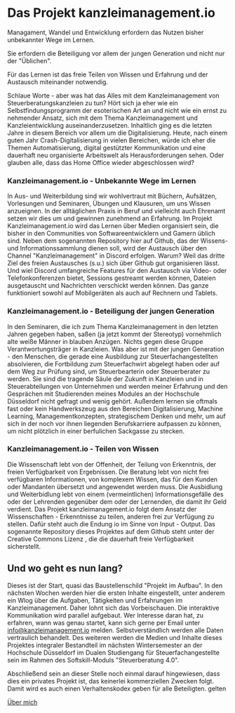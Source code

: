 # Das Projekt kanzleimanagement.io

Managament, Wandel und Entwicklung erfordern das Nutzen bisher unbekannter Wege im Lernen.

Sie erfordern die Beteiligung vor allem der jungen Generation und nicht nur der "Üblichen".

Für das Lernen ist das freie Teilen von Wissen und Erfahrung und der Austausch miteinander notwendig.

Schlaue Worte - aber was hat das Alles mit dem Kanzleimanagement von Steuerberatungskanzleien zu tun? Hört sich ja eher wie ein Selbstfindungsprogramm der esoterischen Art an und nicht wie ein ernst zu nehmender Ansatz, sich mit dem Thema Kanzleimanagement und Kanzleientwicklung auseinanderzusetzen. Inhaltlich ging es die letzten Jahre in diesem Bereich vor allem um die Digitalisierung. Heute, nach einem guten Jahr Crash-Digitalisierung in vielen Bereichen, würde ich eher die Themen Automatisierung, digital gestützter Kommunikation und eine dauerhaft neu organisierte Arbeitswelt als Herausforderungen sehen. Oder glauben alle, dass das Home Office wieder abgeschlossen wird? 

### Kanzleimanagement.io - Unbekannte Wege im Lernen
In Aus- und Weiterbildung sind wir wohlvertraut mit Büchern, Aufsätzen, Vorlesungen und Seminaren, Übungen und Klausuren, um uns Wissen anzueignen. In der alltäglichen Praxis in Beruf und vielleicht auch Ehrenamt setzen wir dies um und gewinnen zunehmend an Erfahrung. 
Im Projekt Kanzleimanagement.io wird das Lernen über Medien organisiert sein, die bisher in den Communities von Softwareentwicklern und Gamern üblich sind. Neben dem sogenannten Repository hier auf Github, das der Wissens- und Informationssammlung dienen soll, wird der Austausch über den Channel "Kanzleimanagement" in Discord erfolgen. Warum? Weil das dritte Ziel des freien Austausches (s.u.) sich über Github gut organisieren lässt. Und wiel Discord umfangreiche Features für den Austausch via Video- oder Telefonkonferenzen bietet, Sessions gestreamt werden können, Dateien ausgetauscht und Nachrichten verschickt werden können. Das ganze funktioniert sowohl auf Mobilgeräten als auch auf Rechnern und Tablets.

### Kanzleimanagement.io - Beteiligung der jungen Generation
In den Seminaren, die ich zum Thema Kanzleimanagement in den letzten Jahren gegeben haben, saßen (ja jetzt kommt der Stereotyp) vornehmlich alte weiße Männer in blauben Anzügen. Nichts gegen diese Gruppe Verantwortungsträger in Kanzleien. Was aber ist mit der jungen Generation - den Menschen, die gerade eine Ausbildung zur Steuerfachangestellten absolvieren, die Fortbildung zum Steuerfachwirt abgelegt haben oder auf dem Weg zur Prüfung sind, um Steuerbearterin oder Steuerberater zu werden. Sie sind die tragende Säule der Zukunft in Kanzleien und in Steuerabteilungen von Unternehmen und werden meiner Erfahrung und den Gesprächen mit Studierenden meines Modules an der Hochschule Düsseldorf nicht gefragt und wenig gehört. Außerdem lernen sie oftmals fast oder kein Handwerkszeug aus den Bereichen Digitalisierung, Machine Learning, Managementkonzepten, strategischem Denken und mehr, um auf sich in der noch vor ihnen liegenden Berufskarriere aufpassen zu können, um nicht plötzlich in einer berfulichen Sackgasse zu stecken. 

### Kanzleimanagement.io - Teilen von Wissen
Die Wissenschaft lebt von der Offenheit, der Teilung von Erkenntnis, der freien Verfügbarkeit von Ergebnissen. Die Beratung lebt von nicht frei verfügbaren Informationen, von komplexem Wissen, das für den Kunden oder Mandanten übersetzt und angewendet werden muss. Die Ausbidlung und Weiterbidlung lebt von einem (vermeintlichen) Informationsgefälle des oder der Lehrenden gegenüber dem oder der Lernenden, die damit ihr Geld verdient. Das Projekt kanzleimanagement.io folgt dem Ansatz der Wissenschaften - Erkenntnisse zu teilen, anderen frei zur Verfügung zu stellen. Dafür steht auch die Endung io im Sinne von Input - Output. Das sogenannte Repository dieses Projektes auf dem Github steht unter der Creative Commons Lizenz , die die dauerhaft freie Verfügbarkeit sicherstellt. 

## Und wo geht es nun lang?
Dieses ist der Start, quasi das Baustellenschild "Projekt im Aufbau". In den nächsten Wochen werden hier die ersten Inhalte eingestellt, unter anderem ein Wlog über die Aufgaben, Tätigkeiten und Erfahrungen im Kanzleimanagement. Daher lohnt sich das Vorbeischauen. Die interaktive Kommunikation wird parallel aufgebaut. Wer Interesse daran hat, zu erfahren, wann was genau startet, kann sich gerne per Email unter info@kanzleimanagement.io melden. Selbstverständlich werden alle Daten vertraulich behandelt. Des weiteren werden die Medien und Inhalte dieses Projektes integraler Bestandteil im nächsten Wintersemester an der Hochschule Düsseldorf im Dualen Studiengang für Steuerfachangestellte sein im Rahmen des Softskill-Moduls "Steuerberatung 4.0".

Abschließend sein an dieser Stelle noch einmal darauf hingewiesen, dass dies ein privates Projekt ist, das keinerlei kommerziellen Zwecken folgt. Damit wird es auch einen Verhaltenskodex geben für alle Beteiligten. gelten 


[Über mich](README.md)


